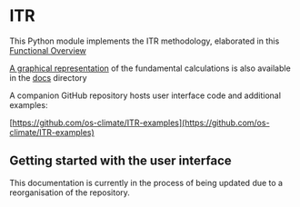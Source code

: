 # ITR

This Python module implements the ITR methodology, elaborated in this [Functional Overview](https://github.com/os-climate/ITR/blob/main/docs/FunctionalOverview.rst)

[A graphical representation](https://github.com/os-climate/ITR/blob/main/docs/Calculation.md) of the fundamental calculations is also available in the [docs](https://github.com/os-climate/ITR/tree/main/docs) directory

A companion GitHub repository hosts user interface code and additional examples:

[https://github.com/os-climate/ITR-examples](https://github.com/os-climate/ITR-examples)

## Getting started with the user interface

This documentation is currently in the process of being updated due to a reorganisation of the repository.
